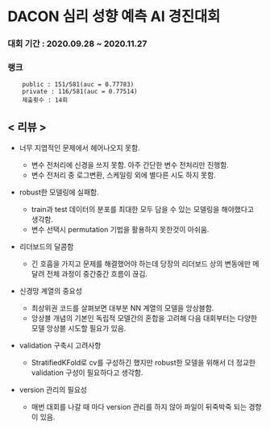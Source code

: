 # DACON 심리 성향 예측 AI 경진대회

### 대회 기간 : 2020.09.28 ~ 2020.11.27
### 랭크 
        public : 151/581(auc = 0.77783)
        private : 116/581(auc = 0.77514)
        제출횟수 : 14회

## < 리뷰 >

* 너무 지엽적인 문제에서 헤어나오지 못함.
    - 변수 전처리에 신경을 쓰지 못함. 아주 간단한 변수 전처리만 진행함.
    - 변수 전처리 중 로그변환, 스케일링 외에 별다른 시도 하지 못함.<br>
    
* robust한 모델링에 실패함.
    - train과 test 데이터의 분포를 최대한 모두 담을 수 있는 모델링을 해야했다고 생각함.
    - 변수 선택시 permutation 기법을 활용하지 못한것이 아쉬움.<br>    
* 리더보드의 달콤함
    - 긴 호흡을 가지고 문제를 해결했어야 하는데 당장의 리더보드 상의 변동에만 메달려 전체 과정이 중간중간 흐름이 끊김.<br>
* 신경망 계열의 중요성
    - 최상위권 코드를 살펴보면 대부분 NN 계열의 모델을 앙상블함.
    - 앙상블 개념의 기본인 독립적 모델간의 혼합을 고려해 다음 대회부터는 다양한 모델 앙상블 시도할 필요가 있음.
* validation 구축시 고려사항
    - StratifiedKFold로 cv를 구성하긴 했지만 robust한 모델을 위해서 더 정교한 validation 구성이 필요하다고 생각함.<br>
* version 관리의 필요성
    - 매번 대회를 나갈 때 마다 version 관리를 하지 않아 파일이 뒤죽박죽 되는 경향이 있음.
    
